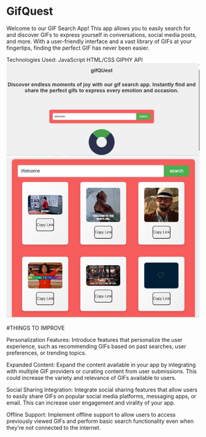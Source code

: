 # GifQuest

Welcome to our GIF Search App! This app allows you to easily search for and discover GIFs to express yourself in conversations, social media posts, and more. With a user-friendly interface and a vast library of GIFs at your fingertips, finding the perfect GIF has never been easier.

Technologies Used:
JavaScript
HTML/CSS
GIPHY API
![alt text](<hii screenshot-3.png>)
![alt text](<welcome screenshot.PNG>)

#THINGS TO IMPROVE

Personalization Features: Introduce features that personalize the user experience, such as recommending GIFs based on past searches, user preferences, or trending topics.

Expanded Content: Expand the content available in your app by integrating with multiple GIF providers or curating content from user submissions. This could increase the variety and relevance of GIFs available to users.

Social Sharing Integration: Integrate social sharing features that allow users to easily share GIFs on popular social media platforms, messaging apps, or email. This can increase user engagement and virality of your app.

Offline Support: Implement offline support to allow users to access previously viewed GIFs and perform basic search functionality even when they're not connected to the internet.
